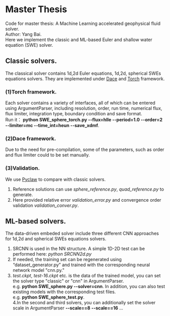 # Master Thesis
Code for master thesis: A Machine Learning accelerated geophysical fluid solver.  
Author: Yang Bai.  
Here we implement the classic and ML-based Euler and shallow water equation (SWE) solver.  
## Classic solvers. 
The classical solver contains 1d,2d Euler equations, 1d,2d, spherical SWEs equations solvers. They are implemented under [Dace][1] and [Torch][2] framework.  
### (1)Torch framework. 
Each solver contains a variety of interfaces, all of which can be entered using ArgumentParser, including resolution, order, run time, numerical flux, flux limiter, integration type, boundary condition and save format.  
Run it： **python SWE_sphere_torch.py --flux=hlle --period=1.0 --order=2 --limiter=mc --time_int=heun --save_xdmf**. 
### (2)Dace framework. 
Due to the need for pre-compilation, some of the parameters, such as order and flux limiter could to be set manually.
### (3)Validation. 
We use [Pyclaw][3] to compare with classic solvers. 
1. Reference solutions can use *sphere_reference.py*, *quad_reference.py* to generate. 
2. Here provided relative error *validation_error.py* and convergence order validation *validation_conver.py*. 

## ML-based solvers. 
The data-driven embeded solver include three different CNN approaches for 1d,2d and spherical SWEs equations solvers.  
1. SRCNN is used in the NN structure. A simple 1D-2D test can be performed here: *python SRCNN2d.py*
2. If needed, the training set can be regenerated using “dataset_generator.py” and trained with the corresponding neural network model "cnn.py."  
3. *test.ckpt*, *test-16.ckpt* etc. is the data of the trained model, you can set the solver type "classic" or "cnn" in ArgumentParser.  
e.g. **python SWE_sphere.py --solver=cnn**.  In addition, you can also test existing models with the corresponding test files.  
e.g. **python SWE_sphere_test.py**.  
4.In the second and third solvers, you can additionally set the solver scale in ArgumentParser **--scale==8** **--scale==16** ...  

[1]:https://github.com/spcl/dace
[2]:https://pytorch.org/
[3]:https://github.com/clawpack/pyclaw
